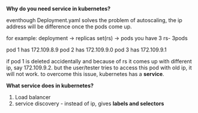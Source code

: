 **Why do you need service in kubernetes?**

eventhough Deployment.yaml solves the problem of autoscaling, the ip address will be difference once the pods come up. 

for example:
deployment -> replicas set(rs) -> pods
you have 3 rs- 3pods

pod 1 has 172.109.8.9
pod 2 has 172.109.9.0
pod 3 has 172.109.9.1

if pod 1 is deleted accidentally and because of rs it comes up with different ip, say 172.109.9.2. but the user/tester tries to access this pod with old ip, it will not work.
to overcome this issue, kubernetes has a **service**.

**What service does in kubernetes?**
1. Load balancer
2. service discovery - instead of ip, gives **labels and selectors**
